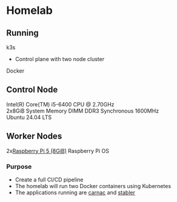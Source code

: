 # Homelab<br>
## Running
k3s<br>
* Control plane with two node cluster<br>

Docker<br>
## Control Node
Intel(R) Core(TM) i5-6400 CPU @ 2.70GHz<br>
2x8GiB System Memory DIMM DDR3 Synchronous 1600MHz<br>
Ubuntu 24.04 LTS<br>
## Worker Nodes
2x[Raspberry Pi 5 (8GiB)](https://www.raspberrypi.com/products/raspberry-pi-5/)
Raspberry Pi OS 
### Purpose 
* Create a full CI/CD pipeline
* The homelab will run two Docker containers using Kubernetes<br>
* The applications running are [carnac](https://github.com/dodderingstalwart/carnac) and [stabler](https://github.com/dodderingstalwart/strabler)
